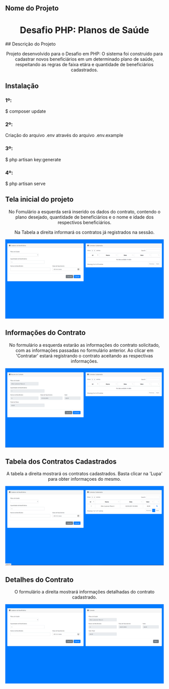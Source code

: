 ## Nome do Projeto 
<h1 align="center">Desafio PHP: Planos de Saúde</h1>
## Descrição do Projeto
<p align="center">Projeto desenvolvido para o Desafio em PHP: O sistema foi construido para cadastrar novos beneficiários em um determinado plano de saúde, respeitando as regras de faixa etára e quantidade de beneficiários cadastrados.</p>

<h2>Instalação</h2>

<h3>1º:</h3>
$ composer update

<h3>2º:</h3>
Criação do arquivo .env através do arquivo .env.example

<h3>3º:</h3>
$ php artisan key:generate

<h3>4º:</h3>
$ php artisan serve

<h2>Tela inicial do projeto</h2>
<p align="center">No Fomulário a esquerda será inserido os dados do contrato, contendo o plano desejado, quantidade de beneficiários e o nome e idade dos respectivos beneficiários.</p>
<p align="center">Na Tabela a direita informará os contratos já registrados na sessão.</p>
<img src="public/assets/img/Tela1.png" alt="Tela inicial do projeto">

<h2>Informações do Contrato</h2>
<p align="center">No formulário a esquerda estarão as informações do contrato solicitado, com as informações passadas no formulário anterior. Ao clicar em 'Contratar' estará registrando o contrato aceitando as respectivas informações.</p>
<img src="public/assets/img/Tela2.png" alt="Tela inicial do projeto">

<h2>Tabela dos Contratos Cadastrados</h2>
<p align="center">A tabela a direita mostrará os contratos cadastrados. Basta clicar na 'Lupa' para obter informaçoes do mesmo.</p>
<img src="public/assets/img/Tela3.png" alt="Tela inicial do projeto">

<h2>Detalhes do Contrato</h2>
<p align="center">O formulário a direita mostrará informações detalhadas do contrato cadastrado.</p>
<img src="public/assets/img/Tela4.png" alt="Tela inicial do projeto">